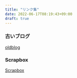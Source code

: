 ```yaml
---
title: "リンク集"
date: 2022-06-17T08:19:43+09:00
draft: true
---
```


### 古いブログ

[oldblog](oldblog/)

### Scrapbox

[Scrapbox](scrapbox.io/soracqt)
